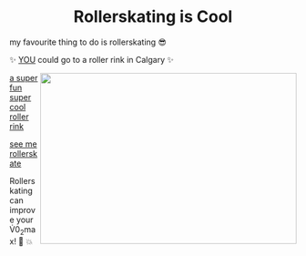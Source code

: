 <h1 align="center">Rollerskating is Cool</h1>
<p> my favourite thing to do is rollerskating 😎 </p>
<p> ✨ <ins>YOU</ins> could go to a roller rink in Calgary ✨ </p>
<img align="right" width="450" height= "300" src=https://www.thebentway.ca/wp-content/uploads/2021/06/retro-rolla-roller-skate-rental-toronto-4.jpg>

[a super fun super cool roller rink](http://www.calgaryrollerskate.com/public-skate-2/)

[see me rollerskate](/New%20folder/merollerskating.jpg)

<p> Rollerskating can improve your V<span>&#775;</span>0<sub>2</sub>max! 💪 💥 </p>

